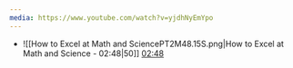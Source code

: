 ```yaml
---
media: https://www.youtube.com/watch?v=yjdhNyEmYpo
---
```


- ![[How to Excel at Math and SciencePT2M48.15S.png|How to Excel at Math and Science - 02:48|50]] [02:48](https://www.youtube.com/watch?v=yjdhNyEmYpo&t=168#t=02:48.15) 